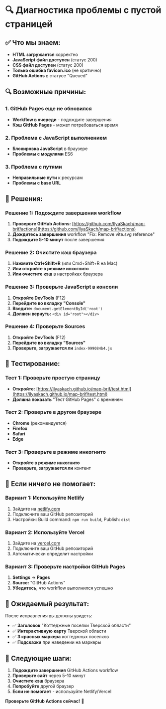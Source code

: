 # 🔍 Диагностика проблемы с пустой страницей

## ✅ Что мы знаем:

- **HTML загружается** корректно
- **JavaScript файл доступен** (статус 200)
- **CSS файл доступен** (статус 200)
- **Только ошибка favicon.ico** (не критично)
- **GitHub Actions** в статусе "Queued"

## 🔍 Возможные причины:

### 1. **GitHub Pages еще не обновился**

- **Workflow в очереди** - подождите завершения
- **Кэш GitHub Pages** - может потребоваться время

### 2. **Проблема с JavaScript выполнением**

- **Блокировка JavaScript** в браузере
- **Проблемы с модулями** ES6

### 3. **Проблема с путями**

- **Неправильные пути** к ресурсам
- **Проблемы с base URL**

## 🚀 Решения:

### Решение 1: Подождите завершения workflow

1. **Проверьте GitHub Actions:** [https://github.com/IlyaSkach/map-brif/actions](https://github.com/IlyaSkach/map-brif/actions)
2. **Дождитесь завершения** workflow "Fix: Remove vite.svg reference"
3. **Подождите 5-10 минут** после завершения

### Решение 2: Очистите кэш браузера

1. **Нажмите Ctrl+Shift+R** (или Cmd+Shift+R на Mac)
2. **Или откройте в режиме инкогнито**
3. **Или очистите кэш** в настройках браузера

### Решение 3: Проверьте JavaScript в консоли

1. **Откройте DevTools** (F12)
2. **Перейдите во вкладку "Console"**
3. **Введите:** `document.getElementById('root')`
4. **Должен вернуть:** `<div id="root"></div>`

### Решение 4: Проверьте Sources

1. **Откройте DevTools** (F12)
2. **Перейдите во вкладку "Sources"**
3. **Проверьте, загружается ли** `index-999084b4.js`

## 🧪 Тестирование:

### Тест 1: Проверьте простую страницу

- **Откройте:** [https://ilyaskach.github.io/map-brif/test.html](https://ilyaskach.github.io/map-brif/test.html)
- **Должна показать** "Тест GitHub Pages" с временем

### Тест 2: Проверьте в другом браузере

- **Chrome** (рекомендуется)
- **Firefox**
- **Safari**
- **Edge**

### Тест 3: Проверьте в режиме инкогнито

- **Откройте в режиме инкогнито**
- **Проверьте, загружается ли** контент

## 🔧 Если ничего не помогает:

### Вариант 1: Используйте Netlify

1. Зайдите на [netlify.com](https://netlify.com)
2. Подключите ваш GitHub репозиторий
3. Настройки: Build command: `npm run build`, Publish: `dist`

### Вариант 2: Используйте Vercel

1. Зайдите на [vercel.com](https://vercel.com)
2. Подключите ваш GitHub репозиторий
3. Автоматически определит настройки

### Вариант 3: Проверьте настройки GitHub Pages

1. **Settings** → **Pages**
2. **Source:** "GitHub Actions"
3. **Убедитесь**, что workflow выполнился успешно

## 📱 Ожидаемый результат:

После исправления вы должны увидеть:

- ✅ **Заголовок** "Коттеджные поселки Тверской области"
- ✅ **Интерактивную карту** Тверской области
- ✅ **3 красных маркера** коттеджных поселков
- ✅ **Подсказки** при наведении на маркеры

## 🎯 Следующие шаги:

1. **Подождите завершения** GitHub Actions workflow
2. **Проверьте сайт** через 5-10 минут
3. **Очистите кэш** браузера
4. **Попробуйте** другой браузер
5. **Если не помогает** - используйте Netlify/Vercel

**Проверьте GitHub Actions сейчас!** 🚀

